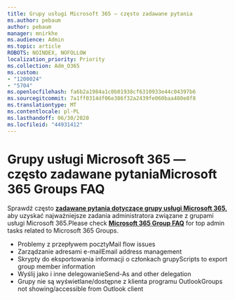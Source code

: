 ```yaml
---
title: Grupy usługi Microsoft 365 — często zadawane pytania
ms.author: pebaum
author: pebaum
manager: mnirkhe
ms.audience: Admin
ms.topic: article
ROBOTS: NOINDEX, NOFOLLOW
localization_priority: Priority
ms.collection: Adm_O365
ms.custom:
- "1200024"
- "5704"
ms.openlocfilehash: fa6b2a1984a1c0b01938cf6310933e44c04397b6
ms.sourcegitcommit: 7a1ff0314df06e386f32a2439fe060baa480e8f8
ms.translationtype: MT
ms.contentlocale: pl-PL
ms.lasthandoff: 06/30/2020
ms.locfileid: "44931412"
---
```

# <a name="microsoft-365-groups-faq"></a><span data-ttu-id="0a56c-102">Grupy usługi Microsoft 365 — często zadawane pytania</span><span class="sxs-lookup"><span data-stu-id="0a56c-102">Microsoft 365 Groups FAQ</span></span>

<span data-ttu-id="0a56c-103">Sprawdź często **[zadawane pytania dotyczące grupy usługi Microsoft 365,](https://aka.ms/M365GroupsFAQ)** aby uzyskać najważniejsze zadania administratora związane z grupami usługi Microsoft 365.</span><span class="sxs-lookup"><span data-stu-id="0a56c-103">Please check **[Microsoft 365 Group FAQ](https://aka.ms/M365GroupsFAQ)** for top admin tasks related to Microsoft 365 Groups.</span></span>

- <span data-ttu-id="0a56c-104">Problemy z przepływem poczty</span><span class="sxs-lookup"><span data-stu-id="0a56c-104">Mail flow issues</span></span>
- <span data-ttu-id="0a56c-105">Zarządzanie adresami e-mail</span><span class="sxs-lookup"><span data-stu-id="0a56c-105">Email address management</span></span>
- <span data-ttu-id="0a56c-106">Skrypty do eksportowania informacji o członkach grupy</span><span class="sxs-lookup"><span data-stu-id="0a56c-106">Scripts to export group member information</span></span>
- <span data-ttu-id="0a56c-107">Wyślij jako i inne delegowanie</span><span class="sxs-lookup"><span data-stu-id="0a56c-107">Send-As and other delegation</span></span>
- <span data-ttu-id="0a56c-108">Grupy nie są wyświetlane/dostępne z klienta programu Outlook</span><span class="sxs-lookup"><span data-stu-id="0a56c-108">Groups not showing/accessible from Outlook client</span></span>